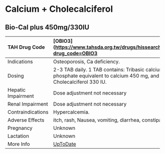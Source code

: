 # Calcium + Cholecalciferol

## Bio-Cal plus 450mg/330IU

| TAH Drug Code      | [OBIO3](https://www.tahsda.org.tw/drugs/hissearch.php?drug_code=OBIO3                                               |
|:-------------------|:--------------------------------------------------------------------------------------------------------------------|
| Indications        | Osteoporosis, Ca deficiency.                                                                                        |
| Dosing             | 2-3 TAB daily. 1 TAB contains: Tribasic calcium phosphate equivalent to calcium 450 mg, and Cholecalciferol 330 IU. |
| Hepatic Impairment | Dose adjustment not necessary                                                                                       |
| Renal Impairment   | Dose adjustment not necessary                                                                                       |
| Contraindications  | Hypercalcemia.                                                                                                      |
| Adverse Effects    | itch, rash, Nausea, vomiting, diarrhea, constipation                                                                |
| Pregnancy          | Unknown                                                                                                             |
| Lactation          | Unknown                                                                                                             |
| More Info          | [UpToDate](https://www.uptodate.com/contents/calcium-and-cholecalciferol-drug-information)                          |

